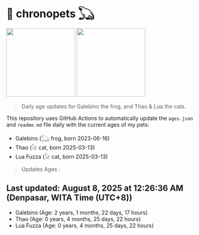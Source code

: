 # 🐾 chronopets 𓆏
<img src="https://github.com/user-attachments/assets/802b3632-7c4b-4232-a3a0-8b1d8fa6f04d" widht=180 height=180 >
<img src="https://github.com/user-attachments/assets/16687005-7ebb-4607-be57-0c8e528fed06" widht=180 height=180 >

> Daily age updates for Galebino the frog, and Thao & Lua the cats.

This repository uses GitHub Actions to automatically update the `ages.json` and `readme.md` file daily with the current ages of my pets: <br>
- Galebino (𓆏 frog, born 2023-06-16)
- Thao (𓃠 cat, born 2025-03-13)
- Lua Fuzza (𓃠 cat, born 2025-03-13)

> Updates Ages :

## Last updated: August 8, 2025 at 12:26:36 AM (Denpasar, WITA Time (UTC+8))

- Galebino (Age: 2 years, 1 months, 22 days, 17 hours)
- Thao (Age: 0 years, 4 months, 25 days, 22 hours)
- Lua Fuzza (Age: 0 years, 4 months, 25 days, 22 hours)

